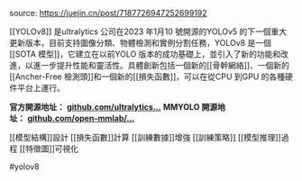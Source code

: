 source: https://juejin.cn/post/7187726947252699192

[[YOLOv8]] 是ultralytics 公司在2023 年1月10 號開源的YOLOv5 的下一個重大更新版本，目前支持圖像分類、物體檢測和實例分割任務，YOLOv8 是一個[[SOTA 模型]]，它建立在以前YOLO 版本的成功基礎上，並引入了新的功能和改進，以進一步提升性能和靈活性。具體創新包括一個新的[[骨幹網絡]]、一個新的[[Ancher-Free 檢測頭]]和一個新的[[損失函數]]，可以在從CPU 到GPU 的各種硬件平台上運行。

**官方開源地址：** **[github.com/ultralytics…](https://link.juejin.cn/?target=https%3A%2F%2Fgithub.com%2Fultralytics%2Fultralytics "https://github.com/ultralytics/ultralytics")**
**MMYOLO 開源地址：** **[github.com/open-mmlab/…](https://link.juejin.cn/?target=https%3A%2F%2Fgithub.com%2Fopen-mmlab%2Fmmyolo%2Fblob%2Fdev%2Fconfigs%2Fyolov8%2F "https://github.com/open-mmlab/mmyolo/blob/dev/configs/yolov8/")**

[[模型結構]]設計
[[損失函數]]計算
[[訓練數據]]增強
[[訓練策略]]
[[模型推理]]過程
[[特徵圖]]可視化

#yolov8 